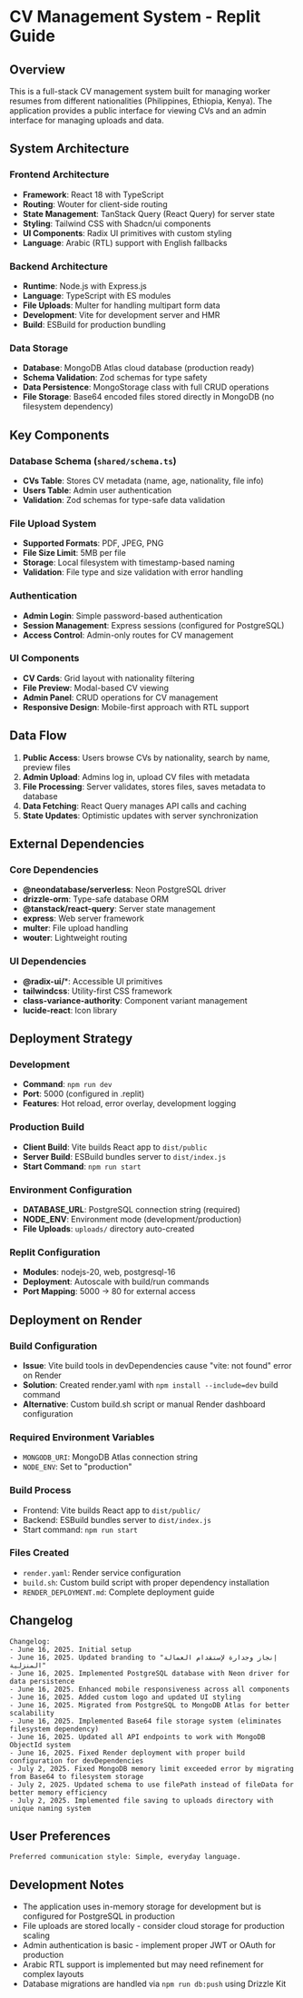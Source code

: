 # CV Management System - Replit Guide

## Overview

This is a full-stack CV management system built for managing worker resumes from different nationalities (Philippines, Ethiopia, Kenya). The application provides a public interface for viewing CVs and an admin interface for managing uploads and data.

## System Architecture

### Frontend Architecture
- **Framework**: React 18 with TypeScript
- **Routing**: Wouter for client-side routing
- **State Management**: TanStack Query (React Query) for server state
- **Styling**: Tailwind CSS with Shadcn/ui components
- **UI Components**: Radix UI primitives with custom styling
- **Language**: Arabic (RTL) support with English fallbacks

### Backend Architecture
- **Runtime**: Node.js with Express.js
- **Language**: TypeScript with ES modules
- **File Uploads**: Multer for handling multipart form data
- **Development**: Vite for development server and HMR
- **Build**: ESBuild for production bundling

### Data Storage
- **Database**: MongoDB Atlas cloud database (production ready)
- **Schema Validation**: Zod schemas for type safety
- **Data Persistence**: MongoStorage class with full CRUD operations
- **File Storage**: Base64 encoded files stored directly in MongoDB (no filesystem dependency)

## Key Components

### Database Schema (`shared/schema.ts`)
- **CVs Table**: Stores CV metadata (name, age, nationality, file info)
- **Users Table**: Admin user authentication
- **Validation**: Zod schemas for type-safe data validation

### File Upload System
- **Supported Formats**: PDF, JPEG, PNG
- **File Size Limit**: 5MB per file
- **Storage**: Local filesystem with timestamp-based naming
- **Validation**: File type and size validation with error handling

### Authentication
- **Admin Login**: Simple password-based authentication
- **Session Management**: Express sessions (configured for PostgreSQL)
- **Access Control**: Admin-only routes for CV management

### UI Components
- **CV Cards**: Grid layout with nationality filtering
- **File Preview**: Modal-based CV viewing
- **Admin Panel**: CRUD operations for CV management
- **Responsive Design**: Mobile-first approach with RTL support

## Data Flow

1. **Public Access**: Users browse CVs by nationality, search by name, preview files
2. **Admin Upload**: Admins log in, upload CV files with metadata
3. **File Processing**: Server validates, stores files, saves metadata to database
4. **Data Fetching**: React Query manages API calls and caching
5. **State Updates**: Optimistic updates with server synchronization

## External Dependencies

### Core Dependencies
- **@neondatabase/serverless**: Neon PostgreSQL driver
- **drizzle-orm**: Type-safe database ORM
- **@tanstack/react-query**: Server state management
- **express**: Web server framework
- **multer**: File upload handling
- **wouter**: Lightweight routing

### UI Dependencies
- **@radix-ui/***: Accessible UI primitives
- **tailwindcss**: Utility-first CSS framework
- **class-variance-authority**: Component variant management
- **lucide-react**: Icon library

## Deployment Strategy

### Development
- **Command**: `npm run dev`
- **Port**: 5000 (configured in .replit)
- **Features**: Hot reload, error overlay, development logging

### Production Build
- **Client Build**: Vite builds React app to `dist/public`
- **Server Build**: ESBuild bundles server to `dist/index.js`
- **Start Command**: `npm run start`

### Environment Configuration
- **DATABASE_URL**: PostgreSQL connection string (required)
- **NODE_ENV**: Environment mode (development/production)
- **File Uploads**: `uploads/` directory auto-created

### Replit Configuration
- **Modules**: nodejs-20, web, postgresql-16
- **Deployment**: Autoscale with build/run commands
- **Port Mapping**: 5000 → 80 for external access

## Deployment on Render

### Build Configuration
- **Issue**: Vite build tools in devDependencies cause "vite: not found" error on Render
- **Solution**: Created render.yaml with `npm install --include=dev` build command
- **Alternative**: Custom build.sh script or manual Render dashboard configuration

### Required Environment Variables
- `MONGODB_URI`: MongoDB Atlas connection string
- `NODE_ENV`: Set to "production"

### Build Process  
- Frontend: Vite builds React app to `dist/public/`
- Backend: ESBuild bundles server to `dist/index.js`
- Start command: `npm run start`

### Files Created
- `render.yaml`: Render service configuration
- `build.sh`: Custom build script with proper dependency installation
- `RENDER_DEPLOYMENT.md`: Complete deployment guide

## Changelog

```
Changelog:
- June 16, 2025. Initial setup
- June 16, 2025. Updated branding to "إنجاز وجدارة لإستقدام العمالة المنزلية"
- June 16, 2025. Implemented PostgreSQL database with Neon driver for data persistence
- June 16, 2025. Enhanced mobile responsiveness across all components
- June 16, 2025. Added custom logo and updated UI styling
- June 16, 2025. Migrated from PostgreSQL to MongoDB Atlas for better scalability
- June 16, 2025. Implemented Base64 file storage system (eliminates filesystem dependency)
- June 16, 2025. Updated all API endpoints to work with MongoDB ObjectId system
- June 16, 2025. Fixed Render deployment with proper build configuration for devDependencies
- July 2, 2025. Fixed MongoDB memory limit exceeded error by migrating from Base64 to filesystem storage
- July 2, 2025. Updated schema to use filePath instead of fileData for better memory efficiency
- July 2, 2025. Implemented file saving to uploads directory with unique naming system
```

## User Preferences

```
Preferred communication style: Simple, everyday language.
```

## Development Notes

- The application uses in-memory storage for development but is configured for PostgreSQL in production
- File uploads are stored locally - consider cloud storage for production scaling
- Admin authentication is basic - implement proper JWT or OAuth for production
- Arabic RTL support is implemented but may need refinement for complex layouts
- Database migrations are handled via `npm run db:push` using Drizzle Kit